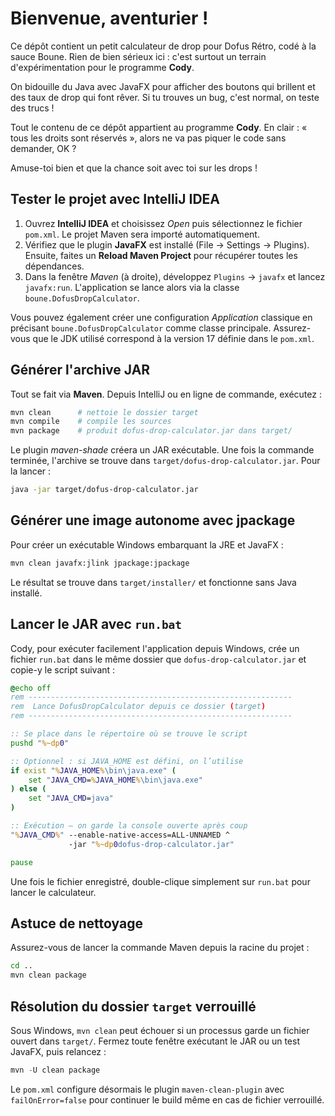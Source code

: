 # Bienvenue, aventurier !

Ce dépôt contient un petit calculateur de drop pour Dofus Rétro, codé à la sauce Boune. Rien de bien sérieux ici : c'est surtout un terrain d'expérimentation pour le programme **Cody**.

On bidouille du Java avec JavaFX pour afficher des boutons qui brillent et des taux de drop qui font rêver. Si tu trouves un bug, c'est normal, on teste des trucs !

Tout le contenu de ce dépôt appartient au programme **Cody**. En clair : « tous les droits sont réservés », alors ne va pas piquer le code sans demander, OK ?

Amuse-toi bien et que la chance soit avec toi sur les drops !

## Tester le projet avec IntelliJ IDEA

1. Ouvrez **IntelliJ IDEA** et choisissez *Open* puis sélectionnez le fichier `pom.xml`.
   Le projet Maven sera importé automatiquement.
2. Vérifiez que le plugin **JavaFX** est installé (File → Settings → Plugins). Ensuite,
   faites un **Reload Maven Project** pour récupérer toutes les dépendances.
3. Dans la fenêtre *Maven* (à droite), développez `Plugins` → `javafx` et lancez `javafx:run`.
   L'application se lance alors via la classe `boune.DofusDropCalculator`.

Vous pouvez également créer une configuration *Application* classique en
précisant `boune.DofusDropCalculator` comme classe principale. Assurez-vous
que le JDK utilisé correspond à la version 17 définie dans le `pom.xml`.

## Générer l'archive JAR

Tout se fait via **Maven**. Depuis IntelliJ ou en ligne de commande, exécutez :

```bash
mvn clean      # nettoie le dossier target
mvn compile    # compile les sources
mvn package    # produit dofus-drop-calculator.jar dans target/
```

Le plugin *maven-shade* créera un JAR exécutable. Une fois la commande terminée,
l'archive se trouve dans `target/dofus-drop-calculator.jar`. Pour la lancer :

```bash
java -jar target/dofus-drop-calculator.jar
```

## Générer une image autonome avec jpackage

Pour créer un exécutable Windows embarquant la JRE et JavaFX :

```bash
mvn clean javafx:jlink jpackage:jpackage
```

Le résultat se trouve dans `target/installer/` et fonctionne sans Java installé.

## Lancer le JAR avec `run.bat`

Cody, pour exécuter facilement l'application depuis Windows, crée un fichier
`run.bat` dans le même dossier que `dofus-drop-calculator.jar` et copie-y le
script suivant :

```bat
@echo off
rem -----------------------------------------------------------
rem  Lance DofusDropCalculator depuis ce dossier (target)
rem -----------------------------------------------------------

:: Se place dans le répertoire où se trouve le script
pushd "%~dp0"

:: Optionnel : si JAVA_HOME est défini, on l’utilise
if exist "%JAVA_HOME%\bin\java.exe" (
    set "JAVA_CMD=%JAVA_HOME%\bin\java.exe"
) else (
    set "JAVA_CMD=java"
)

:: Exécution – on garde la console ouverte après coup
"%JAVA_CMD%" --enable-native-access=ALL-UNNAMED ^
             -jar "%~dp0dofus-drop-calculator.jar"

pause
```

Une fois le fichier enregistré, double-clique simplement sur `run.bat` pour
lancer le calculateur.

## Astuce de nettoyage

Assurez-vous de lancer la commande Maven depuis la racine du projet :

```bash
cd ..
mvn clean package
```

## Résolution du dossier `target` verrouillé

Sous Windows, `mvn clean` peut échouer si un processus garde un fichier ouvert
dans `target/`. Fermez toute fenêtre exécutant le JAR ou un test JavaFX,
puis relancez :

```powershell
mvn -U clean package
```

Le `pom.xml` configure désormais le plugin `maven-clean-plugin` avec
`failOnError=false` pour continuer le build même en cas de fichier verrouillé.

